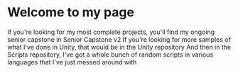 # Welcome to my page
If you're looking for my most complete projects, you'll find my ongoing senior capstone in Senior Capstone v2
If you're looking for more samples of what I've done in Unity, that would be in the Unity repository
And then in the Scripts repository, I've got a whole bunch of random scripts in various languages that I've just messed around with

